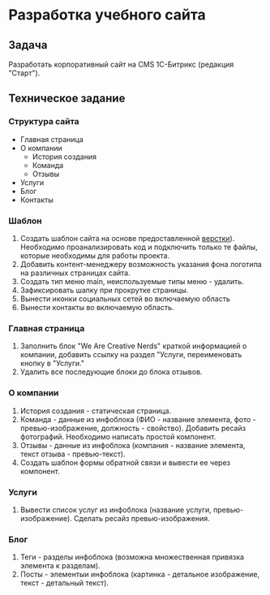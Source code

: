 # Разработка учебного сайта
## Задача
Разработать корпоративный сайт на CMS 1С-Битрикс (редакция "Старт").
## Техническое задание
### Структура сайта
- Главная страница
- О компании
  - История создания
  - Команда
  - Отзывы
- Услуги
- Блог
- Контакты
### Шаблон
1. Создать шаблон сайта на основе предоставленной [верстки](https://dl.dropboxusercontent.com/u/74113979/html/multi/triangle.zip)). Необходимо проанализировать код и подключить только те файлы, которые необходимы для работы проекта.
1. Добавить контент-менеджеру возможность указания фона логотипа на различных страницах сайта.
1. Создать тип меню main, неиспользуемые типы меню - удалить.
1. Зафиксировать шапку при прокрутке страницы.
1. Вынести иконки социальных сетей во включаемую область
1. Вынести контакты во включаемую область.
### Главная страница
1. Заполнить блок "We Are Creative Nerds" краткой информацией о компании, добавить ссылку на раздел "Услуги, переименовать кнопку в "Услуги."
1. Удалить все последующие блоки до блока отзывов.
### О компании
1. История создания - статическая страница.
1. Команда - данные из инфоблока (ФИО - название элемента, фото - превью-изображение, должность - свойство). Добавить ресайз фотографий. Необходимо написать простой компонент.
1. Отзывы - данные из инфоблока (компания - название элемента, текст отзыва - превью-текст).
1. Создать шаблон формы обратной связи и вывести ее через компонент.
### Услуги
1. Вывести список услуг из инфоблока (название услуги, превью-изображение). Сделать ресайз превью-изображения.
### Блог
1. Теги - разделы инфоблока (возможна множественная привязка элемента к разделам).
1. Посты  - элементыи инфоблока (картинка - детальное изображение, текст - детальный текст).
